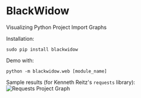 # BlackWidow
Visualizing Python Project Import Graphs

Installation:
```
sudo pip install blackwidow
```

Demo with:
```
python -m blackwidow.web [module_name]
```

Sample results (for Kenneth Reitz's `requests` library):
![Requests Project Graph](http://i.imgur.com/Q5P8z0Q.png)
